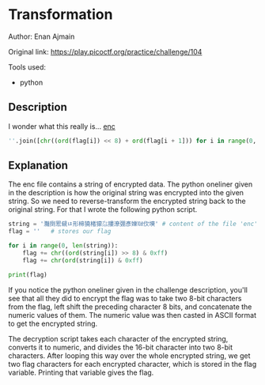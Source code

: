 # Transformation

Author: Enan Ajmain

Original link: https://play.picoctf.org/practice/challenge/104

Tools used:
- python


## Description

I wonder what this really is... [enc][1]

```python
''.join([chr((ord(flag[i]) << 8) + ord(flag[i + 1])) for i in range(0, len(flag), 2)])
```


## Explanation

The enc file contains a string of encrypted data. The python oneliner given in
the description is how the original string was encrypted into the given string.
So we need to reverse-transform the encrypted string back to the original
string. For that I wrote the following python script.

```python
string = '灩捯䍔䙻ㄶ形楴獟楮獴㌴摟潦弸彥㜰㍢㐸㙽' # content of the file 'enc'
flag = ''   # stores our flag

for i in range(0, len(string)):
    flag += chr((ord(string[i]) >> 8) & 0xff)
    flag += chr(ord(string[i]) & 0xff)

print(flag)
```

If you notice the python oneliner given in the challenge description, you'll see
that all they did to encrypt the flag was to take two 8-bit characters from the
flag, left shift the preceding character 8 bits, and concatenate the numeric
values of them. The numeric value was then casted in ASCII format to get the
encrypted string.

The decryption script takes each character of the encrypted string, converts it
to numeric, and divides the 16-bit character into two 8-bit characters. After
looping this way over the whole encrypted string, we get two flag characters for
each encrypted character, which is stored in the flag variable. Printing that
variable gives the flag.


[1]: https://mercury.picoctf.net/static/1d8a5a2779c4dc24999f0358d7a1a786/enc
